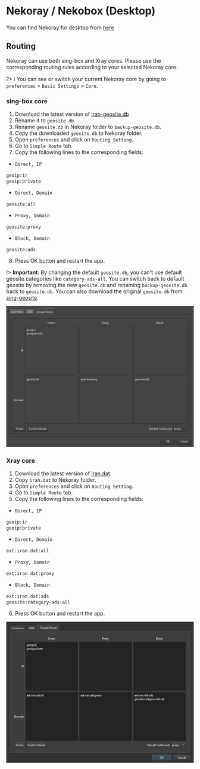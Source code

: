 # Nekoray / Nekobox (Desktop)

You can find Nekoray for desktop from [here](https://github.com/MatsuriDayo/nekoray)

## Routing

Nekoray can use both sing-box and Xray cores. Please use the corresponding routing rules according to your selected Nekoray core.

?> :information_source: You can see or switch your current Nekoray core by going to `preferences` > `Basic Settings` > `Core`.

### sing-box core

1. Download the latest version of [iran-geosite.db](https://github.com/bootmortis/iran-hosted-domains/releases/latest/download/iran-geosite.db)
2. Rename it to `geosite.db`.
3. Rename `geosite.db` in Nekoray folder to `backup-geosite.db`.
4. Copy the downloaded `geosite.db` to Nekoray folder.
5. Open `preferences` and click on `Routing Setting`.
6. Go to `Simple Route` tab.
7. Copy the following lines to the corresponding fields:

-   `Direct, IP`

```
geoip:ir
geoip:private
```

-   `Direct, Domain`

```
geosite:all
```


-   `Proxy, Domain`

```
geosite:proxy
```

-   `Block, Domain`

```
geosite:ads
```

8. Press OK button and restart the app.

!> **Important**: By changing the default `geosite.db`, you can't use default geosite categories like `category-ads-all`. You can switch back to default geosite by removing the new `geosite.db` and renaming `backup-geosite.db` back to `geosite.db`. You can also download the original `geosite.db` from [sing-geosite](https://github.com/SagerNet/sing-geosite/releases).

![nekoray-sing-box.png](_images/nekoray-sing-box.png)

### Xray core

1. Download the latest version of [iran.dat](https://github.com/bootmortis/iran-hosted-domains/releases/latest/download/iran.dat).
2. Copy `iran.dat` to Nekoray folder.
3. Open `preferences` and click on `Routing Setting`.
4. Go to `Simple Route` tab.
5. Copy the following lines to the corresponding fields:

-   `Direct, IP`

```
geoip:ir
geoip:private
```

-   `Direct, Domain`

```
ext:iran.dat:all
```

-   `Proxy, Domain`

```
ext:iran.dat:proxy
```

-   `Block, Domain`

```
ext:iran.dat:ads
geosite:category-ads-all
```

6.  Press OK button and restart the app.

![nekoray-xray](_images/nekoray-xray.png)
